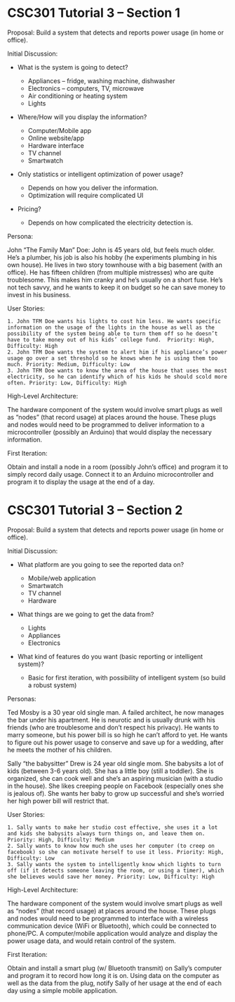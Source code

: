 # CSC301 Tutorial 3 – Section 1 

Proposal: Build a system that detects and reports power usage (in home or office).

Initial Discussion:

* What is the system is going to detect?
    * Appliances – fridge, washing machine, dishwasher
    *	Electronics – computers, TV, microwave
    *	Air conditioning or heating system
    *	Lights 

* Where/How will you display the information?
    *	Computer/Mobile app
    *	Online website/app
    *	Hardware interface
    *	TV channel
    *	Smartwatch

* Only statistics or intelligent optimization of power usage?
    * Depends on how you deliver the information.
    * Optimization will require complicated UI

* Pricing?
    * Depends on how complicated the electricity detection is.

Persona:

John “The Family Man” Doe: John is 45 years old, but feels much older. He’s a plumber, his job is also his hobby (he experiments plumbing in his own house). He lives in two story townhouse with a big basement (with an office). He has fifteen children (from multiple mistresses) who are quite troublesome. This makes him cranky and he’s usually on a short fuse. He’s not tech savvy, and he wants to keep it on budget so he can save money to invest in his business. 

User Stories:

    1. John TFM Doe wants his lights to cost him less. He wants specific information on the usage of the lights in the house as well as the possibility of the system being able to turn them off so he doesn’t have to take money out of his kids’ college fund.  Priority: High, Difficulty: High
    2. John TFM Doe wants the system to alert him if his appliance’s power usage go over a set threshold so he knows when he is using them too much. Priority: Medium, Difficulty: Low
    3. John TFM Doe wants to know the area of the house that uses the most electricity, so he can identify which of his kids he should scold more often. Priority: Low, Difficulty: High


High-Level Architecture:

The hardware component of the system would involve smart plugs as well as “nodes” (that record usage) at places around the house. These plugs and nodes would need to be programmed to deliver information to a microcontroller (possibly an Arduino) that would display the necessary information.

First Iteration:

Obtain and install a node in a room (possibly John’s office) and program it to simply record daily usage. Connect it to an Arduino microcontroller and program it to display the usage at the end of a day. 


# CSC301 Tutorial 3 – Section 2 

Proposal: Build a system that detects and reports power usage (in home or office).

Initial Discussion:

* What platform are you going to see the reported data on?
    * Mobile/web application
    * Smartwatch
    *	TV channel
    *	Hardware 

* What things are we going to get the data from?
    * Lights
    *	Appliances
    *	Electronics

* What kind of features do you want (basic reporting or intelligent system)?
    * Basic for first iteration, with possibility of intelligent system (so build a robust system)

Personas:

Ted Mosby is a 30 year old single man. A failed architect, he now manages the bar under his apartment. He is neurotic and is usually drunk with his friends (who are troublesome and don’t respect his privacy). He wants to marry someone, but his power bill is so high he can’t afford to yet. He wants to figure out his power usage to conserve and save up for a wedding, after he meets the mother of his children. 


Sally “the babysitter” Drew is 24 year old single mom. She babysits a lot of kids (between 3-6 years old). She has a little boy (still a toddler). She is organized, she can cook well and she’s an aspiring musician (with a studio in the house). She likes creeping people on Facebook (especially ones she is jealous of). She wants her baby to grow up successful and she’s worried her high power bill will restrict that. 



User Stories:

    1. Sally wants to make her studio cost effective, she uses it a lot and kids she babysits always turn things on, and leave them on. Priority: High, Difficulty: Medium
    2. Sally wants to know how much she uses her computer (to creep on facebook) so she can motivate herself to use it less. Priority: High, Difficulty: Low
    3. Sally wants the system to intelligently know which lights to turn off (if it detects someone leaving the room, or using a timer), which she believes would save her money. Priority: Low, Difficulty: High

High-Level Architecture:

The hardware component of the system would involve smart plugs as well as “nodes” (that record usage) at places around the house. These plugs and nodes would need to be programmed to interface with a wireless communication device (WiFi or Bluetooth), which could be connected to phone/PC. A computer/mobile application would analyze and display the power usage data, and would retain control of the system. 

First Iteration:

Obtain and install a smart plug (w/ Bluetooth transmit) on Sally’s computer and program it to record how long it is on. Using data on the computer as well as the data from the plug, notify Sally of her usage at the end of each day using a simple mobile application.
